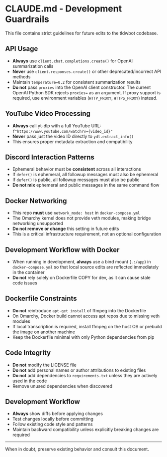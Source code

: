 # CLAUDE.md - Development Guardrails

This file contains strict guidelines for future edits to the tldwbot codebase.

## API Usage

- **Always** use `client.chat.completions.create()` for OpenAI summarization calls
- **Never** use `client.responses.create()` or other deprecated/incorrect API methods
- Maintain `temperature=0.2` for consistent summarization results
- **Do not** pass `proxies` into the OpenAI client constructor. The current OpenAI Python SDK rejects `proxies=` as an argument. If proxy support is required, use environment variables (`HTTP_PROXY`, `HTTPS_PROXY`) instead.

## YouTube Video Processing

- **Always** call yt-dlp with a full YouTube URL: `f"https://www.youtube.com/watch?v={video_id}"`
- **Never** pass just the video ID directly to `ydl.extract_info()`
- This ensures proper metadata extraction and compatibility

## Discord Interaction Patterns

- Ephemeral behavior must be **consistent** across all interactions
- If `defer()` is ephemeral, all followup messages must also be ephemeral
- If `defer()` is public, all followup messages must also be public
- **Do not mix** ephemeral and public messages in the same command flow

## Docker Networking

- This repo **must** use `network_mode: host` in `docker-compose.yml`
- The Omarchy kernel does not provide veth modules, making bridge networking unsupported
- **Do not remove or change** this setting in future edits
- This is a critical infrastructure requirement, not an optional configuration

## Development Workflow with Docker

- When running in development, **always** use a bind mount (`.:/app`) in `docker-compose.yml` so that local source edits are reflected immediately in the container
- **Do not** rely solely on Dockerfile COPY for dev, as it can cause stale code issues

## Dockerfile Constraints

- **Do not** reintroduce `apt-get install` of ffmpeg into the Dockerfile
- On Omarchy, Docker build cannot access apt repos due to missing veth modules
- If local transcription is required, install ffmpeg on the host OS or prebuild the image on another machine
- Keep the Dockerfile minimal with only Python dependencies from pip

## Code Integrity

- **Do not** modify the LICENSE file
- **Do not** add personal names or author attributions to existing files
- **Do not** add dependencies to `requirements.txt` unless they are actively used in the code
- Remove unused dependencies when discovered

## Development Workflow

- **Always** show diffs before applying changes
- Test changes locally before committing
- Follow existing code style and patterns
- Maintain backward compatibility unless explicitly breaking changes are required

---

When in doubt, preserve existing behavior and consult this document.
